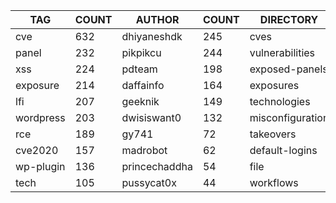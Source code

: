 |    TAG    | COUNT |    AUTHOR     | COUNT |    DIRECTORY     | COUNT | SEVERITY | COUNT |  TYPE   | COUNT |
|-----------|-------|---------------|-------|------------------|-------|----------|-------|---------|-------|
| cve       |   632 | dhiyaneshdk   |   245 | cves             |   640 | info     |   603 | http    |  1807 |
| panel     |   232 | pikpikcu      |   244 | vulnerabilities  |   283 | high     |   510 | file    |    46 |
| xss       |   224 | pdteam        |   198 | exposed-panels   |   231 | medium   |   402 | network |    38 |
| exposure  |   214 | daffainfo     |   164 | exposures        |   184 | critical |   232 | dns     |    11 |
| lfi       |   207 | geeknik       |   149 | technologies     |   163 | low      |   160 |         |       |
| wordpress |   203 | dwisiswant0   |   132 | misconfiguration |   125 |          |       |         |       |
| rce       |   189 | gy741         |    72 | takeovers        |    71 |          |       |         |       |
| cve2020   |   157 | madrobot      |    62 | default-logins   |    51 |          |       |         |       |
| wp-plugin |   136 | princechaddha |    54 | file             |    46 |          |       |         |       |
| tech      |   105 | pussycat0x    |    44 | workflows        |    35 |          |       |         |       |
